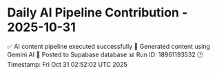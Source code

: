 # Daily AI Pipeline Contribution - 2025-10-31

✅ AI content pipeline executed successfully
🤖 Generated content using Gemini AI
💾 Posted to Supabase database
📊 Run ID: 18961193532
🕐 Timestamp: Fri Oct 31 02:52:02 UTC 2025
